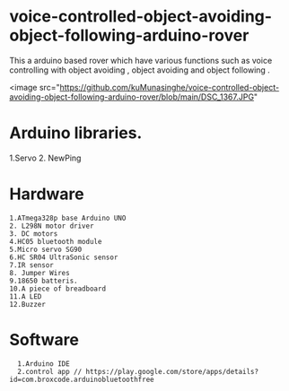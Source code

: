# voice-controlled-object-avoiding-object-following-arduino-rover
This a arduino based rover which have various functions such as voice controlling with object avoiding , object avoiding and object following .

<image src="https://github.com/kuMunasinghe/voice-controlled-object-avoiding-object-following-arduino-rover/blob/main/DSC_1367.JPG"

# Arduino libraries.

  1.Servo
  2. NewPing
  
  
  # Hardware
  
    1.ATmega328p base Arduino UNO
    2. L298N motor driver 
    3. DC motors
    4.HC05 bluetooth module
    5.Micro servo SG90
    6.HC SR04 UltraSonic sensor
    7.IR sensor
    8. Jumper Wires
    9.18650 batteris.
    10.A piece of breadboard
    11.A LED
    12.Buzzer
    
    
 # Software
    
      1.Arduino IDE
      2.control app // https://play.google.com/store/apps/details?id=com.broxcode.arduinobluetoothfree
      
  

